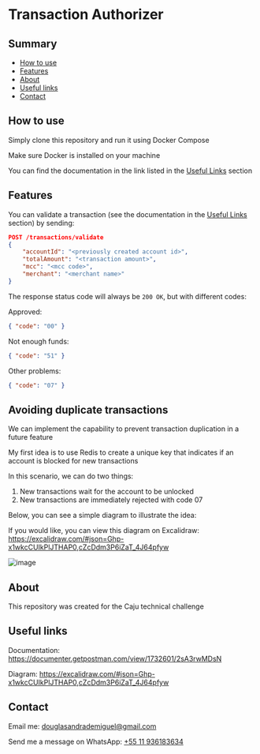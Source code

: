 
# Transaction Authorizer

## Summary

- [How to use](#how-to-use)
- [Features](#features)
- [About](#about)
- [Useful links](#useful-links)
- [Contact](#contact)

## How to use

Simply clone this repository and run it using Docker Compose

Make sure Docker is installed on your machine

You can find the documentation in the link listed in the [Useful Links](#useful-links) section

## Features

You can validate a transaction (see the documentation in the [Useful Links](#useful-links) section) by sending:

```json
POST /transactions/validate
{
    "accountId": "<previously created account id>",
    "totalAmount": "<transaction amount>",
    "mcc": "<mcc code>",
    "merchant": "<merchant name>"
}
```

The response status code will always be `200 OK`, but with different codes:

Approved:
```json
{ "code": "00" }
```

Not enough funds:
```json
{ "code": "51" }
```

Other problems:
```json
{ "code": "07" }
```

## Avoiding duplicate transactions

We can implement the capability to prevent transaction duplication in a future feature

My first idea is to use Redis to create a unique key that indicates if an account is blocked for new transactions

In this scenario, we can do two things:
1. New transactions wait for the account to be unlocked
2. New transactions are immediately rejected with code 07

Below, you can see a simple diagram to illustrate the idea:

If you would like, you can view this diagram on Excalidraw: https://excalidraw.com/#json=Ghp-x1wkcCUIkPlJTHAP0,cZcDdm3P6iZaT_4J64pfyw

![image](https://github.com/user-attachments/assets/5f003678-20d0-404a-a8fc-966a7bd591fa)

## About

This repository was created for the Caju technical challenge

## Useful links

Documentation: https://documenter.getpostman.com/view/1732601/2sA3rwMDsN

Diagram: https://excalidraw.com/#json=Ghp-x1wkcCUIkPlJTHAP0,cZcDdm3P6iZaT_4J64pfyw

## Contact

Email me: douglasandrademiguel@gmail.com

Send me a message on WhatsApp: [+55 11 936183634](https://wa.me/5511936183634)

